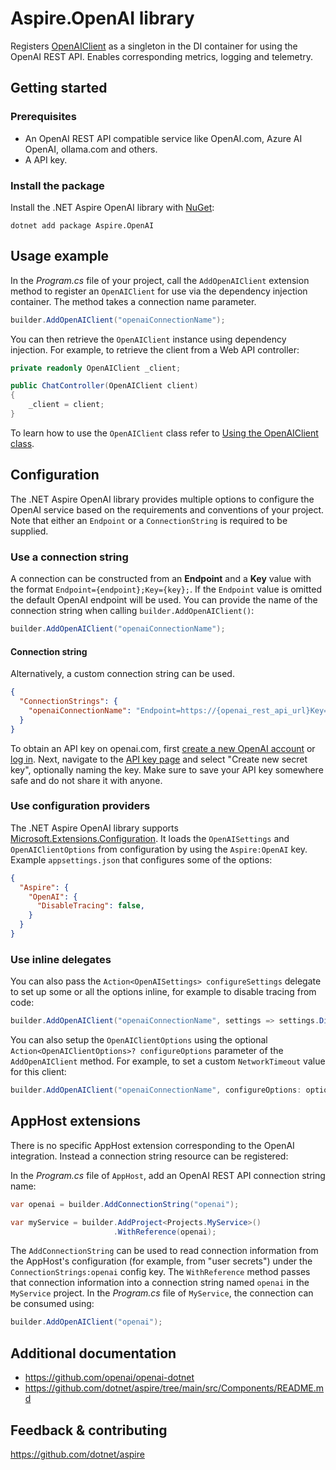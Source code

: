# Aspire.OpenAI library

Registers [OpenAIClient](https://github.com/openai/openai-dotnet?tab=readme-ov-file#using-the-openaiclient-class) as a singleton in the DI container for using the OpenAI REST API. Enables corresponding metrics, logging and telemetry.

## Getting started

### Prerequisites

- An OpenAI REST API compatible service like OpenAI.com, Azure AI OpenAI, ollama.com and others.
- A API key.

### Install the package

Install the .NET Aspire OpenAI library with [NuGet](https://www.nuget.org):

```dotnetcli
dotnet add package Aspire.OpenAI
```

## Usage example

In the _Program.cs_ file of your project, call the `AddOpenAIClient` extension method to register an `OpenAIClient` for use via the dependency injection container. The method takes a connection name parameter.

```csharp
builder.AddOpenAIClient("openaiConnectionName");
```

You can then retrieve the `OpenAIClient` instance using dependency injection. For example, to retrieve the client from a Web API controller:

```csharp
private readonly OpenAIClient _client;

public ChatController(OpenAIClient client)
{
    _client = client;
}
```

To learn how to use the `OpenAIClient` class refer to [Using the OpenAIClient class](https://github.com/openai/openai-dotnet?tab=readme-ov-file#using-the-openaiclient-class).

## Configuration

The .NET Aspire OpenAI library provides multiple options to configure the OpenAI service based on the requirements and conventions of your project. Note that either an `Endpoint` or a `ConnectionString` is required to be supplied.

### Use a connection string

A connection can be constructed from an __Endpoint__ and a __Key__ value with the format `Endpoint={endpoint};Key={key};`. If the `Endpoint` value is omitted the default OpenAI endpoint will be used. You can provide the name of the connection string when calling `builder.AddOpenAIClient()`:

```csharp
builder.AddOpenAIClient("openaiConnectionName");
```

#### Connection string

Alternatively, a custom connection string can be used.

```json
{
  "ConnectionStrings": {
    "openaiConnectionName": "Endpoint=https://{openai_rest_api_url}Key={account_key};"
  }
}
```

To obtain an API key on openai.com, first [create a new OpenAI account](https://platform.openai.com/signup) or [log in](https://platform.openai.com/login). 
Next, navigate to the [API key page](https://platform.openai.com/account/api-keys) and select "Create new secret key", optionally naming the key.
Make sure to save your API key somewhere safe and do not share it with anyone.

### Use configuration providers

The .NET Aspire OpenAI library supports [Microsoft.Extensions.Configuration](https://learn.microsoft.com/dotnet/api/microsoft.extensions.configuration). It loads the `OpenAISettings` and `OpenAIClientOptions` from configuration by using the `Aspire:OpenAI` key. Example `appsettings.json` that configures some of the options:

```json
{
  "Aspire": {
    "OpenAI": {
      "DisableTracing": false,
    }
  }
}
```

### Use inline delegates

You can also pass the `Action<OpenAISettings> configureSettings` delegate to set up some or all the options inline, for example to disable tracing from code:

```csharp
builder.AddOpenAIClient("openaiConnectionName", settings => settings.DisableTracing = true);
```

You can also setup the `OpenAIClientOptions` using the optional `Action<OpenAIClientOptions>? configureOptions` parameter of the `AddOpenAIClient` method. For example, to set a custom `NetworkTimeout` value for this client:

```csharp
builder.AddOpenAIClient("openaiConnectionName", configureOptions: options => options.NetworkTimeout = TimeSpan.FromSeconds(2));
```

## AppHost extensions

There is no specific AppHost extension corresponding to the OpenAI integration. Instead a connection string resource can be registered:

In the _Program.cs_ file of `AppHost`, add an OpenAI REST API connection string name:

```csharp
var openai = builder.AddConnectionString("openai");

var myService = builder.AddProject<Projects.MyService>()
                       .WithReference(openai);
```

The `AddConnectionString` can be used to read connection information from the AppHost's configuration (for example, from "user secrets") under the `ConnectionStrings:openai` config key. The `WithReference` method passes that connection information into a connection string named `openai` in the `MyService` project. In the _Program.cs_ file of `MyService`, the connection can be consumed using:

```csharp
builder.AddOpenAIClient("openai");
```

## Additional documentation

* https://github.com/openai/openai-dotnet
* https://github.com/dotnet/aspire/tree/main/src/Components/README.md

## Feedback & contributing

https://github.com/dotnet/aspire

